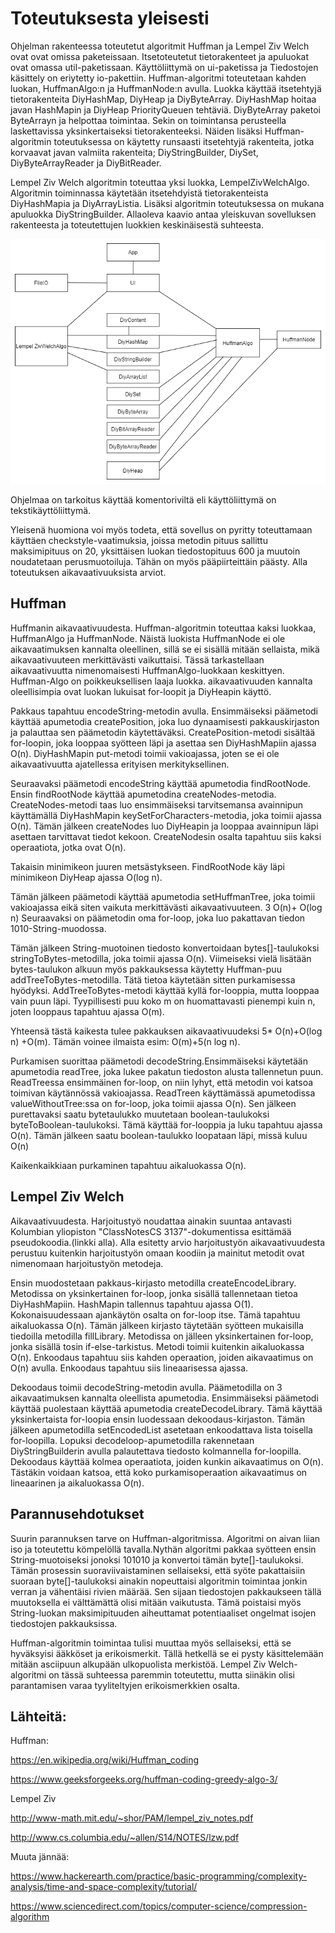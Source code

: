 # Toteutuksesta yleisesti

Ohjelman rakenteessa toteutetut algoritmit Huffman ja Lempel Ziv Welch ovat ovat omissa paketeissaan. Itsetoteutetut tietorakenteet ja apuluokat ovat omassa util-paketissaan. Käyttöliittymä on ui-paketissa ja Tiedostojen käsittely on eriytetty io-pakettiin. Huffman-algoritmi toteutetaan kahden luokan, HuffmanAlgo:n ja HuffmanNode:n avulla. Luokka käyttää itsetehtyjä tietorakenteita DiyHashMap, DiyHeap ja DiyByteArray. DiyHashMap hoitaa javan HashMapin ja DiyHeap PriorityQueuen tehtäviä. DiyByteArray paketoi ByteArrayn ja helpottaa toimintaa. Sekin on toimintansa perusteella laskettavissa yksinkertaiseksi tietorakenteeksi. Näiden lisäksi Huffman-algoritmin toteutuksessa on käytetty runsaasti itsetehtyjä rakenteita, jotka korvaavat javan valmiita rakenteita; DiyStringBuilder, DiySet, DiyByteArrayReader ja DiyBitReader.

Lempel Ziv Welch algoritmin toteuttaa yksi luokka, LempelZivWelchAlgo. Algoritmin toiminnassa käytetään itsetehdyistä tietorakenteista DiyHashMapia ja DiyArrayListia. Lisäksi algoritmin toteutuksessa on mukana apuluokka DiyStringBuilder. Allaoleva kaavio antaa yleiskuvan sovelluksen rakenteesta ja toteutettujen luokkien keskinäisestä suhteesta.

![Luokkakaavio](https://github.com/att78/NalleZip/blob/master/documentation/NalleZip_toteutunut.png)

Ohjelmaa on tarkoitus käyttää komentoriviltä eli käyttöliittymä on tekstikäyttöliittymä.

Yleisenä huomiona voi myös todeta, että sovellus on pyritty toteuttamaan käyttäen checkstyle-vaatimuksia, joissa metodin pituus sallittu maksimipituus on 20, yksittäisen luokan tiedostopituus 600 ja muutoin noudatetaan perusmuotoiluja. Tähän on myös pääpiirteittäin päästy. Alla toteutuksen aikavaativuuksista arviot.


## Huffman
Huffmanin aikavaativuudesta. Huffman-algoritmin toteuttaa kaksi luokkaa, HuffmanAlgo ja HuffmanNode. Näistä luokista HuffmanNode ei ole aikavaatimuksen kannalta oleellinen, sillä se ei sisällä mitään sellaista, mikä aikavaativuuteen merkittävästi vaikuttaisi. Tässä tarkastellaan aikavaativuutta nimenomaisesti HuffmanAlgo-luokkaan keskittyen. Huffman-Algo on poikkeuksellisen laaja luokka. aikavaativuuden kannalta oleellisimpia ovat luokan lukuisat for-loopit ja DiyHeapin käyttö.

Pakkaus tapahtuu encodeString-metodin avulla. Ensimmäiseksi päämetodi käyttää apumetodia createPosition, joka luo dynaamisesti pakkauskirjaston ja palauttaa sen päämetodin käytettäväksi. CreatePosition-metodi sisältää for-loopin, joka looppaa syötteen läpi ja asettaa sen DiyHashMapiin ajassa O(n). DiyHashMapin put-metodi toimii vakioajassa, joten se ei ole aikavaativuutta ajatellessa erityisen merkityksellinen.

Seuraavaksi päämetodi encodeString käyttää apumetodia findRootNode.  Ensin findRootNode käyttää apumetodina createNodes-metodia. 
CreateNodes-metodi taas luo ensimmäiseksi tarvitsemansa avainnipun käyttämällä DiyHashMapin keySetForCharacters-metodia, joka toimii ajassa O(n). Tämän jälkeen createNodes luo DiyHeapin ja looppaa avainnipun läpi asettaen tarvittavat tiedot kekoon. CreateNodesin osalta tapahtuu siis kaksi operaatiota, jotka ovat O(n). 

Takaisin minimikeon juuren metsästykseen. FindRootNode käy läpi minimikeon DiyHeap ajassa O(log n). 

Tämän jälkeen päämetodi käyttää apumetodia setHuffmanTree, joka toimii vakioajassa eikä siten vaikuta merkittävästi aikavaativuuteen.
3 O(n)+ O(log n)
Seuraavaksi on päämetodin oma for-loop, joka luo pakattavan tiedon 1010-String-muodossa.

Tämän jälkeen String-muotoinen tiedosto konvertoidaan bytes[]-taulukoksi stringToBytes-metodilla, joka toimii ajassa O(n). Viimeiseksi vielä lisätään bytes-taulukon alkuun myös pakkauksessa käytetty Huffman-puu addTreeToBytes-metodilla. Tätä tietoa käytetään sitten purkamisessa hyödyksi. AddTreeToBytes-metodi käyttää kyllä for-looppia, mutta looppaa vain puun läpi. Tyypillisesti puu koko m on huomattavasti pienempi kuin n, joten looppaus tapahtuu ajassa O(m).

Yhteensä tästä kaikesta tulee pakkauksen aikavaativuudeksi 5* O(n)+O(log n) +O(m). Tämän voinee ilmaista esim: O(m)+5(n log n).

Purkamisen suorittaa päämetodi decodeString.Ensimmäiseksi käytetään apumetodia readTree, joka lukee pakatun tiedoston alusta tallennetun puun. ReadTreessa ensimmäinen for-loop, on niin lyhyt, että metodin voi katsoa toimivan käytännössä vakioajassa. ReadTreen käyttämässä apumetodissa valueWithoutTree:ssa on for-loop, joka toimii ajassa O(n).
Sen jälkeen purettavaksi saatu bytetaulukko muutetaan boolean-taulukoksi byteToBoolean-taulukoksi. Tämä käyttää for-looppia ja luku tapahtuu ajassa O(n). Tämän jälkeen saatu boolean-taulukko loopataan läpi, missä kuluu O(n)

Kaikenkaikkiaan purkaminen tapahtuu aikaluokassa O(n).



## Lempel Ziv Welch
Aikavaativuudesta. Harjoitustyö noudattaa ainakin suuntaa antavasti Kolumbian yliopiston "ClassNotesCS 3137"-dokumentissa esittämää pseudokoodia.(linkki alla).  Alla esitetty arvio harjoitustyön aikavaativuudesta perustuu kuitenkin harjoitustyön omaan koodiin ja mainitut metodit ovat nimenomaan harjoitustyön metodeja.

Ensin muodostetaan pakkaus-kirjasto metodilla createEncodeLibrary. Metodissa on yksinkertainen for-loop, jonka sisällä tallennetaan tietoa DiyHashMapiin. HashMapin tallennus tapahtuu ajassa O(1). Kokonaisuudessaan ajankäytön osalta on for-loop itse. Tämä tapahtuu aikaluokassa O(n). Tämän jälkeen kirjasto täytetään syötteen mukaisilla tiedoilla metodilla fillLibrary. Metodissa on jälleen yksinkertainen for-loop, jonka sisällä tosin if-else-tarkistus. Metodi toimii kuitenkin aikaluokassa O(n).
Enkoodaus tapahtuu siis kahden operaation, joiden aikavaatimus on O(n) avulla.  Enkoodaus tapahtuu siis lineaarisessa ajassa.

Dekoodaus toimii decodeString-metodin avulla. Päämetodilla on 3 aikavaatimuksen kannalta oleellista apumetodia. Ensimmäiseksi päämetodi käyttää puolestaan käyttää  apumetodia createDecodeLibrary. Tämä käyttää yksinkertaista for-loopia ensin luodessaan dekoodaus-kirjaston. Tämän jälkeen apumetodilla setEncodedList asetetaan enkoodattava lista toisella for-loopilla. Lopuksi decodeloop-apumetodilla rakennetaan DiyStringBuilderin avulla palautettava tiedosto kolmannella for-loopilla. Dekoodaus käyttää kolmea operaatiota, joiden kunkin aikavaatimus on O(n). Tästäkin voidaan katsoa, että koko purkamisoperaation aikavaatimus on lineaarinen ja aikaluokassa O(n). 


## Parannusehdotukset

Suurin parannuksen tarve on Huffman-algoritmissa. Algoritmi on aivan liian iso ja toteutettu kömpelöllä tavalla.Nythän algoritmi pakkaa syötteen ensin String-muotoiseksi jonoksi 101010 ja konvertoi tämän byte[]-taulukoksi. Tämän prosessin suoraviivaistaminen sellaiseksi, että syöte pakattaisiin suoraan byte[]-taulukoksi ainakin nopeuttaisi algoritmin toimintaa jonkin verran ja vähentäisi rivien määrää. Sen sijaan tiedostojen pakkaukseen tällä muutoksella ei välttämättä olisi mitään vaikutusta. Tämä poistaisi myös String-luokan maksimipituuden aiheuttamat potentiaaliset ongelmat isojen tiedostojen pakkauksissa.

Huffman-algoritmin toimintaa tulisi muuttaa myös sellaiseksi, että se hyväksyisi ääkköset ja erikoismerkit. Tällä hetkellä se ei pysty käsittelemään mitään asciipuun alkupään ulkopuolista merkistöä. Lempel Ziv Welch-algoritmi on tässä suhteessa paremmin toteutettu, mutta siinäkin olisi parantamisen varaa tyyliteltyjen erikoismerkkien osalta.


## Lähteitä:

Huffman:

https://en.wikipedia.org/wiki/Huffman_coding

https://www.geeksforgeeks.org/huffman-coding-greedy-algo-3/

Lempel Ziv

http://www-math.mit.edu/~shor/PAM/lempel_ziv_notes.pdf

http://www.cs.columbia.edu/~allen/S14/NOTES/lzw.pdf

Muuta jännää:

https://www.hackerearth.com/practice/basic-programming/complexity-analysis/time-and-space-complexity/tutorial/

https://www.sciencedirect.com/topics/computer-science/compression-algorithm
